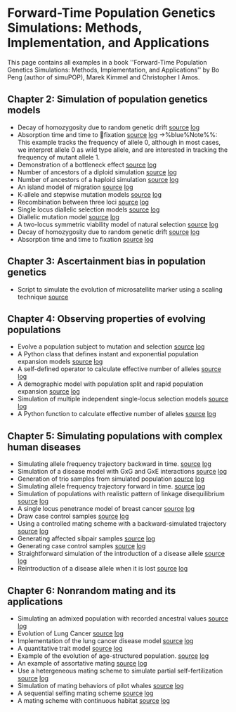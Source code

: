 #  Forward-Time Population Genetics Simulations: Methods, Implementation, and Applications



This page contains all examples in a book ''Forward-Time Population Genetics Simulations: Methods, Implementation, and Applications'' by Bo Peng (author of simuPOP), Marek Kimmel and Christopher I Amos.

## Chapter 2: Simulation of population genetics models
* Decay of homozygosity due to random genetic drift [source](https://github.com/BoPeng/simuPOP-examples/blob/master/wiley_book/ch3_WF_Ht.py) [log](https://github.com/BoPeng/simuPOP-examples/blob/master/wiley_book/ch3_WF_Ht.log)
* Absorption time and time to fixation [source](https://github.com/BoPeng/simuPOP-examples/blob/master/wiley_book/ch3_WF_persistence.py) [log](https://github.com/BoPeng/simuPOP-examples/blob/master/wiley_book/ch3_WF_persistence.log)
->%blue%Note%%: This example tracks the frequency of allele 0, although in most cases, we interpret allele 0 as wild type allele, and are interested in tracking the frequency of mutant allele 1.
* Demonstration of a bottleneck effect [source](https://github.com/BoPeng/simuPOP-examples/blob/master/wiley_book/ch3_bottleneck.py) [log](https://github.com/BoPeng/simuPOP-examples/blob/master/wiley_book/ch3_bottleneck.log)
* Number of ancestors of a diploid simulation [source](https://github.com/BoPeng/simuPOP-examples/blob/master/wiley_book/ch3_diploidGenealogy.py) [log](https://github.com/BoPeng/simuPOP-examples/blob/master/wiley_book/ch3_diploidGenealogy.log)
* Number of ancestors of a haploid simulation [source](https://github.com/BoPeng/simuPOP-examples/blob/master/wiley_book/ch3_haploidGenealogy.py) [log](https://github.com/BoPeng/simuPOP-examples/blob/master/wiley_book/ch3_haploidGenealogy.log)
* An island model of migration [source](https://github.com/BoPeng/simuPOP-examples/blob/master/wiley_book/ch3_islands.py) [log](https://github.com/BoPeng/simuPOP-examples/blob/master/wiley_book/ch3_islands.log)
* K-allele and stepwise mutation models [source](https://github.com/BoPeng/simuPOP-examples/blob/master/wiley_book/ch3_multiAllelicMutator.py) [log](https://github.com/BoPeng/simuPOP-examples/blob/master/wiley_book/ch3_multiAllelicMutator.log)
* Recombination between three loci [source](https://github.com/BoPeng/simuPOP-examples/blob/master/wiley_book/ch3_recombination.py) [log](https://github.com/BoPeng/simuPOP-examples/blob/master/wiley_book/ch3_recombination.log)
* Single locus diallelic selection models [source](https://github.com/BoPeng/simuPOP-examples/blob/master/wiley_book/ch3_selection.py) [log](https://github.com/BoPeng/simuPOP-examples/blob/master/wiley_book/ch3_selection.log)
* Diallelic mutation model [source](https://github.com/BoPeng/simuPOP-examples/blob/master/wiley_book/ch3_snpMutator.py) [log](https://github.com/BoPeng/simuPOP-examples/blob/master/wiley_book/ch3_snpMutator.log)
* A two-locus symmetric viability model of natural selection [source](https://github.com/BoPeng/simuPOP-examples/blob/master/wiley_book/ch3_viabilityModel.py) [log](https://github.com/BoPeng/simuPOP-examples/blob/master/wiley_book/ch3_viabilityModel.log)
* Decay of homozygosity due to random genetic drift [source](https://github.com/BoPeng/simuPOP-examples/blob/master/wiley_book/ch3_WF_Ht.py) [log](https://github.com/BoPeng/simuPOP-examples/blob/master/wiley_book/ch3_WF_Ht.log)
* Absorption time and time to fixation [source](https://github.com/BoPeng/simuPOP-examples/blob/master/wiley_book/ch3_WF_persistence.py) [log](https://github.com/BoPeng/simuPOP-examples/blob/master/wiley_book/ch3_WF_persistence.log)

## Chapter 3: Ascertainment bias in population genetics
* Script to simulate the evolution of microsatellite marker using a scaling technique [source](https://github.com/BoPeng/simuPOP-examples/blob/master/wiley_book/ch4_scaling.py) 

## Chapter 4: Observing properties of evolving populations
* Evolve a population subject to mutation and selection [source](https://github.com/BoPeng/simuPOP-examples/blob/master/wiley_book/ch5_reichEvolve.py) [log](https://github.com/BoPeng/simuPOP-examples/blob/master/wiley_book/ch5_reichEvolve.log)
* A Python class that defines instant and exponential population expansion models [source](https://github.com/BoPeng/simuPOP-examples/blob/master/wiley_book/reichDemo.py) [log](https://github.com/BoPeng/simuPOP-examples/blob/master/wiley_book/reichDemo.log)
* A self-defined operator to calculate effective number of alleles [source](https://github.com/BoPeng/simuPOP-examples/blob/master/wiley_book/reichStat.py) [log](https://github.com/BoPeng/simuPOP-examples/blob/master/wiley_book/reichStat.log)
* A demographic model with population split and rapid population expansion [source](https://github.com/BoPeng/simuPOP-examples/blob/master/wiley_book/ch3_demography.py) [log](https://github.com/BoPeng/simuPOP-examples/blob/master/wiley_book/ch3_demography.log)
* Simulation of multiple independent single-locus selection models [source](https://github.com/BoPeng/simuPOP-examples/blob/master/wiley_book/ch5_mlSelector.py) [log](https://github.com/BoPeng/simuPOP-examples/blob/master/wiley_book/ch5_mlSelector.log)
* A Python function to calculate effective number of alleles [source](https://github.com/BoPeng/simuPOP-examples/blob/master/wiley_book/ch5_reichStatFunc.py) [log](https://github.com/BoPeng/simuPOP-examples/blob/master/wiley_book/ch5_reichStatFunc.log)

## Chapter 5: Simulating populations with complex human diseases
* Simulating allele frequency trajectory backward in time. [source](https://github.com/BoPeng/simuPOP-examples/blob/master/wiley_book/ch6_backwardTrajectory.py) [log](https://github.com/BoPeng/simuPOP-examples/blob/master/wiley_book/ch6_backwardTrajectory.log)
* Simulation of a disease model with GxG and GxE interactions [source](https://github.com/BoPeng/simuPOP-examples/blob/master/wiley_book/ch6_example2.py) [log](https://github.com/BoPeng/simuPOP-examples/blob/master/wiley_book/ch6_example2.log)
* Generation of trio samples from simulated population [source](https://github.com/BoPeng/simuPOP-examples/blob/master/wiley_book/ch6_example3.py) [log](https://github.com/BoPeng/simuPOP-examples/blob/master/wiley_book/ch6_example3.log)
* Simulating allele frequency trajectory forward in time. [source](https://github.com/BoPeng/simuPOP-examples/blob/master/wiley_book/ch6_forwardTrajectory.py) [log](https://github.com/BoPeng/simuPOP-examples/blob/master/wiley_book/ch6_forwardTrajectory.log)
* Simulation of populations with realistic pattern of linkage disequilibrium [source](https://github.com/BoPeng/simuPOP-examples/blob/master/wiley_book/ch6_simuGWAS.py) [log](https://github.com/BoPeng/simuPOP-examples/blob/master/wiley_book/ch6_simuGWAS.log)
* A single locus penetrance model of breast cancer [source](https://github.com/BoPeng/simuPOP-examples/blob/master/wiley_book/ch3_pyPenetrance.py) [log](https://github.com/BoPeng/simuPOP-examples/blob/master/wiley_book/ch3_pyPenetrance.log)
* Draw case control samples [source](https://github.com/BoPeng/simuPOP-examples/blob/master/wiley_book/ch6_caseCtrl.py) [log](https://github.com/BoPeng/simuPOP-examples/blob/master/wiley_book/ch6_caseCtrl.log)
* Using a controlled mating scheme with a backward-simulated trajectory [source](https://github.com/BoPeng/simuPOP-examples/blob/master/wiley_book/ch6_controlledMating.py) [log](https://github.com/BoPeng/simuPOP-examples/blob/master/wiley_book/ch6_controlledMating.log)
* Generating affected sibpair samples [source](https://github.com/BoPeng/simuPOP-examples/blob/master/wiley_book/ch6_genAffectedSibpairs.py) [log](https://github.com/BoPeng/simuPOP-examples/blob/master/wiley_book/ch6_genAffectedSibpairs.log)
* Generating case control samples [source](https://github.com/BoPeng/simuPOP-examples/blob/master/wiley_book/ch6_genCaseCtrl.py) [log](https://github.com/BoPeng/simuPOP-examples/blob/master/wiley_book/ch6_genCaseCtrl.log)
* Straightforward simulation of the introduction of a disease allele [source](https://github.com/BoPeng/simuPOP-examples/blob/master/wiley_book/ch6_introduction.py) [log](https://github.com/BoPeng/simuPOP-examples/blob/master/wiley_book/ch6_introduction.log)
* Reintroduction of a disease allele when it is lost [source](https://github.com/BoPeng/simuPOP-examples/blob/master/wiley_book/ch6_reintroduction.py) [log](https://github.com/BoPeng/simuPOP-examples/blob/master/wiley_book/ch6_reintroduction.log)

## Chapter 6: Nonrandom mating and its applications
* Simulating an admixed population with recorded ancestral values [source](https://github.com/BoPeng/simuPOP-examples/blob/master/wiley_book/ch7_admixture.py) [log](https://github.com/BoPeng/simuPOP-examples/blob/master/wiley_book/ch7_admixture.log)
* Evolution of Lung Cancer [source](https://github.com/BoPeng/simuPOP-examples/blob/master/wiley_book/ch7_LC_evolve.py) [log](https://github.com/BoPeng/simuPOP-examples/blob/master/wiley_book/ch7_LC_evolve.log)
* Implementation of the lung cancer disease model [source](https://github.com/BoPeng/simuPOP-examples/blob/master/wiley_book/ch7_LC_model.py) [log](https://github.com/BoPeng/simuPOP-examples/blob/master/wiley_book/ch7_LC_model.log)
* A quantitative trait model [source](https://github.com/BoPeng/simuPOP-examples/blob/master/wiley_book/ch3_qtrait.py) [log](https://github.com/BoPeng/simuPOP-examples/blob/master/wiley_book/ch3_qtrait.log)
* Example of the evolution of age-structured population. [source](https://github.com/BoPeng/simuPOP-examples/blob/master/wiley_book/ch7_ageStructured.py) [log](https://github.com/BoPeng/simuPOP-examples/blob/master/wiley_book/ch7_ageStructured.log)
* An example of assortative mating [source](https://github.com/BoPeng/simuPOP-examples/blob/master/wiley_book/ch7_assortativeMating.py) [log](https://github.com/BoPeng/simuPOP-examples/blob/master/wiley_book/ch7_assortativeMating.log)
* Use a hetergeneous mating scheme to simulate partial self-fertilization [source](https://github.com/BoPeng/simuPOP-examples/blob/master/wiley_book/ch7_heteroMating.py) [log](https://github.com/BoPeng/simuPOP-examples/blob/master/wiley_book/ch7_heteroMating.log)
* Simulation of mating behaviors of pilot whales [source](https://github.com/BoPeng/simuPOP-examples/blob/master/wiley_book/ch7_PyParentsChooser.py) [log](https://github.com/BoPeng/simuPOP-examples/blob/master/wiley_book/ch7_PyParentsChooser.log)
* A sequential selfing mating scheme [source](https://github.com/BoPeng/simuPOP-examples/blob/master/wiley_book/ch7_sequentialSelfing.py) [log](https://github.com/BoPeng/simuPOP-examples/blob/master/wiley_book/ch7_sequentialSelfing.log)
* A mating scheme with continuous habitat [source](https://github.com/BoPeng/simuPOP-examples/blob/master/wiley_book/ch7_vicinityMating.py) [log](https://github.com/BoPeng/simuPOP-examples/blob/master/wiley_book/ch7_vicinityMating.log)
